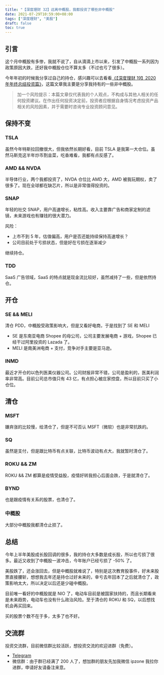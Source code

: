 ```yaml
---
title: "【深度理财 32】远离中概股，我都投资了哪些非中概股"
date: 2021-07-29T10:59:00+08:00
tags: ["深度理财", "美股"]
draft: false
toc: true
---
```


## 引言

这个月中概股有多惨，我就不说了，自从滴滴上市以来，引发了中概股一系列因为政策原因大跌，还好我中概股仓位不算太多（不过也亏了很多）。

今年年初的时候我分享过自己的持仓，感兴趣可以去看看[《【深度理财 19】2020 年年终总结投资篇》](https://blog.forecho.com/financedeep-19.html)，这篇文章我主要是分享我持有的一些非中概股。

> 加一个风险提示：本篇文章仅代表我的个人观点，不构成与其他人相关的任何投资建议。在作出任何投资决定前，投资者应根据自身情况考虑投资产品相关的风险因素，并于需要时咨询专业投资顾问意见。

<!--more-->

## 保持不变

### TSLA

虽然今年特斯拉回撤很大，但我依然长期好看，目前 TSLA 是我第一大仓位。虽然马斯克这半年炒币割韭菜，吃香难看，我都有点反感了。

### AMD && NVDA

半导体行业，两个我都投资了，NVDA 仓位比 AMD 大，AMD 被我玩期权，卖了很多了。现在全球都在缺芯片，所以是非常值得投资的。

### SNAP

年轻的社交 SNAP，用户高速增长，粘性高。收入主要靠广告和商家定制的滤镜，未来游戏也有赚钱的很大潜力。

风险：

- 上市不到 5 年，估值偏高，用户是否还能持续保持高速增长？
- 公司目前处于亏损状态，但是好在亏损在逐渐减少

继续持仓。

### TDD

SaaS 广告领域，SaaS 的特点就是现金流比较好，虽然减持了一些，但是依然持仓。

## 开仓

### SE && MELI

清仓 PDD，中概股受政策影响大，但是又看好电商，于是找到了 SE 和 MELI

- SE 是东南亚电商 Shopee 的母公司，公司主要发展电商 + 游戏，Shopee 已经干过阿里投资的 Lazada 了。
- MELI 是南美洲电商 + 支付，竞争对手主要是亚马逊。

### INMD

最近才开仓的以色列医美仪器公司。公司财报非常不错，公司是盈利的，医美利润率非常高。目前公司总市值只有 43 亿，有点担心被庄家控盘，所以目前只买了小仓位。


## 清仓

### MSFT 

嫌弃涨的比较慢，给清仓了，但是不可否认 MSFT（微软）也是非常抗跌的。

### SQ

虽然是支付，但是跟比特币有点关联，比特币波动有点大，我就暂时清仓了。

### ROKU && ZM

ROKU && ZM 都算是疫情受益股，疫情好转我担心后面会跌，于是就清仓了。

### BYND

也是跟疫情有关系的股票，也清仓了。

### 中概股

大部分中概股我都清仓止损了。

## 总结

今年上半年美股成长股回调的很多，我的持仓大多数是成长股，所以也亏损了很多。最近又收到了中概股一波冲击，今年账户已经亏损了 -50% 了。

美股跌了，还会涨回去，但是中概股就难说了，特别是这次教育股事件，好未来股票直接腰斩，想想我去年还是持仓过好未来的，幸亏去年回本了之后就清仓了，政策影响太大，所以决定以后还是少碰中概股。

目前唯一看好的中概股就是 NIO 了，电动车目前是被国家扶持的，而且长期看来是未来趋势，电动车也没有什么政治风险。至于清仓的 ROKU 和 SQ，以后想找机会再买回来。

买的股票个数不在于多，太多了也不好。

## 交流群

投资交流群，目前微信群比较活跃，想投资交流的欢迎进群（免费）。

- [Telegram](https://t.me/joinchat/HLo343KtlcmNgfmF)
- 微信群：由于群已经满了 200 人了，想加群的朋友先加我微信 ipzone 我拉你进群，申请好友请备注来意。